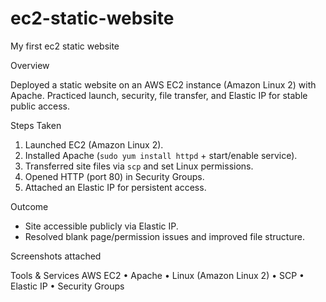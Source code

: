 # ec2-static-website
My first ec2 static website

Overview

Deployed a static website on an AWS EC2 instance (Amazon Linux 2) with Apache. Practiced launch, security, file transfer, and Elastic IP for stable public access.

 Steps Taken
1. Launched EC2 (Amazon Linux 2).
2. Installed Apache (`sudo yum install httpd` + start/enable service).
3. Transferred site files via `scp` and set Linux permissions.
4. Opened HTTP (port 80) in Security Groups.
5. Attached an Elastic IP for persistent access. 

 Outcome
- Site accessible publicly via Elastic IP.
- Resolved blank page/permission issues and improved file structure.

Screenshots
attached 

Tools & Services
AWS EC2 • Apache • Linux (Amazon Linux 2) • SCP • Elastic IP • Security Groups

